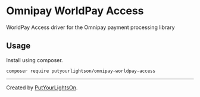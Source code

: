# Omnipay WorldPay Access

WorldPay Access driver for the Omnipay payment processing library

## Usage

Install using composer.

```
composer require putyourlightson/omnipay-worldpay-access
```

---

Created by [PutYourLightsOn](https://putyourlightson.com/).
